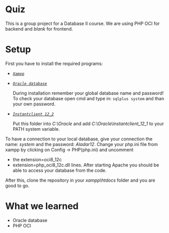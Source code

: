 # Quiz
This is a group project for a Database II course. We are using PHP OCI for backend and *blank* for frontend.

# Setup

First you have to install the required programs:

* [*`Xampp`*](https://www.apachefriends.org/hu/index.html)

* [*`Oracle database`*](https://www.oracle.com/technetwork/database/enterprise-edition/downloads/index.html)

  During installation remember your global database name and password! To check your database open cmd and type in: `sqlplus system` and than your own password.

* [*`Instantclient 12_2`*](https://www.oracle.com/technetwork/topics/winx64soft-089540.html)

  Put this folder into *C:\Oracle* and add *C:\Oracle\instantclient_12_1* to your PATH system variable.

To have a connection to your local database, give your connection the name: *system* and the password: *Aladar12*. Change your php.ini file from xampp by clicking on Config ->  PHP(php.ini) and uncomment 
* the extension=oci8_12c
* extension=php_oci8_12c.dll
lines. After starting Apache you should be able to access your database from the code. 

After this, clone the repository in your *xampp\htdocs* folder and you are good to go.

# What we learned

* Oracle database
* PHP OCI
